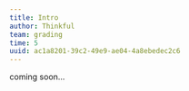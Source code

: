 ```yaml
---
title: Intro
author: Thinkful
team: grading
time: 5
uuid: ac1a8201-39c2-49e9-ae04-4a8ebedec2c6
---
```


coming soon...
